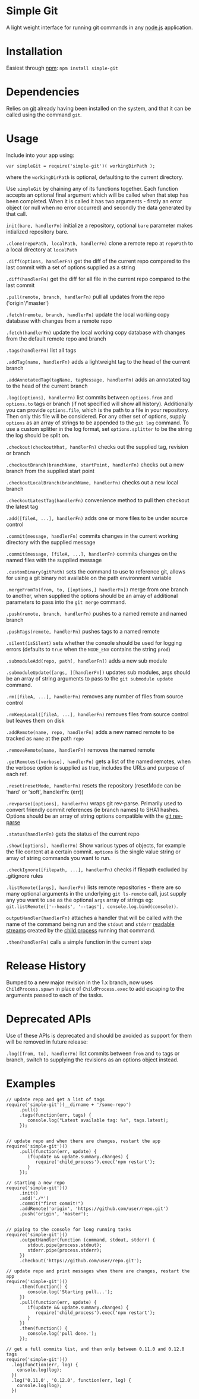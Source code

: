 # Simple Git

A light weight interface for running git commands in any [node.js](http://nodejs.org) application.

# Installation

Easiest through [npm](http://npmjs.org): `npm install simple-git`

# Dependencies

Relies on [git](http://git-scm.com/downloads) already having been installed on the system, and that it can be called
using the command `git`.

# Usage

Include into your app using:

    var simpleGit = require('simple-git')( workingDirPath );

where the `workingDirPath` is optional, defaulting to the current directory.

Use `simpleGit` by chaining any of its functions together. Each function accepts an optional final argument which will
be called when that step has been completed. When it is called it has two arguments - firstly an error object (or null
when no error occurred) and secondly the data generated by that call.

`init(bare, handlerFn)` initialize a repository, optional `bare` parameter makes intialized repository bare. 

`.clone(repoPath, localPath, handlerFn)` clone a remote repo at `repoPath` to a local directory at `localPath`

`.diff(options, handlerFn)` get the diff of the current repo compared to the last commit with a set of options supplied as a string

`.diff(handlerFn)` get the diff for all file in the current repo compared to the last commit

`.pull(remote, branch, handlerFn)` pull all updates from the repo ('origin'/'master')

`.fetch(remote, branch, handlerFn)` update the local working copy database with changes from a remote repo

`.fetch(handlerFn)` update the local working copy database with changes from the default remote repo and branch

`.tags(handlerFn)` list all tags

`.addTag(name, handlerFn)` adds a lightweight tag to the head of the current branch

`.addAnnotatedTag(tagName, tagMessage, handlerFn)` adds an annotated tag to the head of the current branch

`.log([options], handlerFn)` list commits between `options.from` and `options.to` tags or branch
(if not specified will show all history). Additionally you can provide `options.file`, which is the path to a file in
your repository. Then only this file will be considered. For any other set of options, supply `options` as an array of
strings to be appended to the `git log` command. To use a custom splitter in the log format, set `options.splitter` to
be the string the log should be split on.

`.checkout(checkoutWhat, handlerFn)` checks out the supplied tag, revision or branch

`.checkoutBranch(branchName, startPoint, handlerFn)` checks out a new branch from the supplied start point

`.checkoutLocalBranch(branchName, handlerFn)` checks out a new local branch

`.checkoutLatestTag(handlerFn)` convenience method to pull then checkout the latest tag

`.add([fileA, ...], handlerFn)` adds one or more files to be under source control

`.commit(message, handlerFn)` commits changes in the current working directory with the supplied message

`.commit(message, [fileA, ...], handlerFn)` commits changes on the named files with the supplied message

`.customBinary(gitPath)` sets the command to use to reference git, allows for using a git binary not available on
the path environment variable

`.mergeFromTo(from, to, [[options,] handlerFn])` merge from one branch to another, when supplied the options should be
an array of additional parameters to pass into the `git merge` command.

`.push(remote, branch, handlerFn)` pushes to a named remote and named branch

`.pushTags(remote, handlerFn)` pushes tags to a named remote

`.silent(isSilent)` sets whether the console should be used for logging errors (defaults to `true` when the `NODE_ENV` contains the string `prod`)

`.submoduleAdd(repo, path[, handlerFn])` adds a new sub module

`.submoduleUpdate([args, ][handlerFn])` updates sub modules, args should be an array of string arguments to pass to the `git submodule update` command.

`.rm([fileA, ...], handlerFn)` removes any number of files from source control

`.rmKeepLocal([fileA, ...], handlerFn)` removes files from source control but leaves them on disk

`.addRemote(name, repo, handlerFn)` adds a new named remote to be tracked as `name` at the path `repo`

`.removeRemote(name, handlerFn)` removes the named remote

`.getRemotes([verbose], handlerFn)` gets a list of the named remotes, when the verbose option is supplied as true,
   includes the URLs and purpose of each ref.

`.reset(resetMode, handlerFn)` resets the repository (resetMode can be 'hard' or 'soft', handlerFn: (err))

`.revparse([options], handlerFn)` wraps git rev-parse. Primarily used to convert friendly commit references (ie branch names) to SHA1 hashes. Options should be an array of string options compatible with the [git rev-parse](http://git-scm.com/docs/git-rev-parse)

`.status(handlerFn)` gets the status of the current repo

`.show([options], handlerFn)` Show various types of objects, for example the file content at a certain commit. `options`
   is the single value string or array of string commands you want to run.

`.checkIgnore([filepath, ...], handlerFn)` checks if filepath excluded by .gitignore rules

`.listRemote([args], handlerFn)` lists remote repositories - there are so many optional arguments in the underlying
`git ls-remote` call, just supply any you want to use as the optional `args` array of strings eg: `git.listRemote(['--heads', '--tags'], console.log.bind(console))`.

`outputHandler(handlerFn)` attaches a handler that will be called with the name of the command being run and the
`stdout` and `stderr` [readable streams](http://nodejs.org/api/stream.html#stream_class_stream_readable) created by
the [child process](http://nodejs.org/api/child_process.html#child_process_class_childprocess) running that command.

`.then(handlerFn)` calls a simple function in the current step

# Release History

Bumped to a new major revision in the 1.x branch, now uses `ChildProcess.spawn` in place of `ChildProcess.exec` to
add escaping to the arguments passed to each of the tasks.

# Deprecated APIs

Use of these APIs is deprecated and should be avoided as support for them will be removed in future release:

`.log([from, to], handlerFn)` list commits between `from` and `to` tags or branch, switch to supplying the revisions
as an options object instead.

# Examples

    // update repo and get a list of tags
    require('simple-git')(__dirname + '/some-repo')
         .pull()
         .tags(function(err, tags) {
            console.log("Latest available tag: %s", tags.latest);
         });


    // update repo and when there are changes, restart the app
    require('simple-git')()
         .pull(function(err, update) {
            if(update && update.summary.changes) {
               require('child_process').exec('npm restart');
            }
         });

    // starting a new repo
    require('simple-git')()
         .init()
         .add('./*')
         .commit("first commit!")
         .addRemote('origin', 'https://github.com/user/repo.git')
         .push('origin', 'master');


    // piping to the console for long running tasks
    require('simple-git')()
         .outputHandler(function (command, stdout, stderr) {
            stdout.pipe(process.stdout);
            stderr.pipe(process.stderr);
         })
         .checkout('https://github.com/user/repo.git');

    // update repo and print messages when there are changes, restart the app
    require('simple-git')()
         .then(function() {
            console.log('Starting pull...');
         })
         .pull(function(err, update) {
            if(update && update.summary.changes) {
               require('child_process').exec('npm restart');
            }
         })
         .then(function() {
            console.log('pull done.');
         });

    // get a full commits list, and then only between 0.11.0 and 0.12.0 tags
    require('simple-git')()
      .log(function(err, log) {
        console.log(log);
      })
      .log('0.11.0', '0.12.0', function(err, log) {
        console.log(log);
      })
